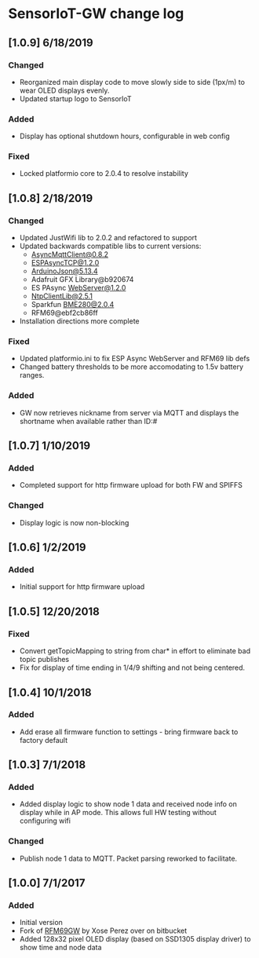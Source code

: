 # SensorIoT-GW change log

## [1.0.9] 6/18/2019
### Changed
 - Reorganized main display code to move slowly side to side (1px/m) to wear OLED displays evenly.
 - Updated startup logo to SensorIoT
### Added
 - Display has optional shutdown hours, configurable in web config
### Fixed
 - Locked platformio core to 2.0.4 to resolve instability

## [1.0.8] 2/18/2019
### Changed
 - Updated JustWifi lib to 2.0.2 and refactored to support
 - Updated backwards compatible libs to current versions:
     - AsyncMqttClient@0.8.2
     - ESPAsyncTCP@1.2.0
     - ArduinoJson@5.13.4
     - Adafruit GFX Library@b920674
     - ES PAsync WebServer@1.2.0
     - NtpClientLib@2.5.1
     - Sparkfun BME280@2.0.4
     - RFM69@ebf2cb86ff
 - Installation directions more complete
### Fixed
 - Updated platformio.ini to fix ESP Async WebServer and RFM69 lib defs
 - Changed battery thresholds to be more accomodating to 1.5v battery ranges.
### Added
 - GW now retrieves nickname from server via MQTT and displays the shortname when available rather than ID:#
 
## [1.0.7] 1/10/2019
### Added
 - Completed support for http firmware upload for both FW and SPIFFS
### Changed
 - Display logic is now non-blocking

## [1.0.6] 1/2/2019
### Added
 - Initial support for http firmware upload

## [1.0.5] 12/20/2018
### Fixed
 - Convert getTopicMapping to string from char* in effort to eliminate bad topic publishes
 - Fix for display of time ending in 1/4/9 shifting and not being centered.

## [1.0.4] 10/1/2018
### Added
 - Add erase all firmware function to settings - bring firmware back to factory default

## [1.0.3] 7/1/2018
### Added
 - Added display logic to show node 1 data and received node info on display while in AP mode. This allows full HW testing without configuring wifi
### Changed
 - Publish node 1 data to MQTT. Packet parsing reworked to facilitate.

## [1.0.0] 7/1/2017
### Added
 - Initial version
 - Fork of [RFM69GW](https://bitbucket.org/xoseperez/rfm69gw/overview) by Xose Perez over on bitbucket
 - Added 128x32 pixel OLED display (based on SSD1305 display driver) to show time and node data